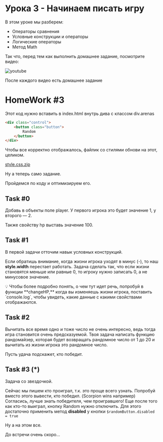 # Урока 3 - Начинаем писать игру

В этом уроке мы разберем:
- Операторы сравнения
- Условные конструкции и операторы
- Логические операторы
- Метод Math

Так что, перед тем как выполнить домашнее задание, посмотрите видео:

![youtube](https://youtu.be/0dkzx0gT-GM)

После каждого видео есть домашнее задание

# HomeWork #3

Этот код нужно вставить в index.html внутрь дива с классом div.arenas

```html
<div class="control">
    <button class="button">
        Random
    </button>
</div>
```

Чтобы все корректно отображалось, файлик со стилями обнови на этот, целиком.

[style.css.zip](HomeWork%20#%202d36a/style.css.zip)

Ну а теперь само задание.

Пройдемся по коду и оптимизируем его.

## Task #0

Добавь в объекты поле player. У первого игрока это будет значение 1, у второго — 2.

Также свойству hp выставь значение 100.

## Task #1

В первой задачи отточим навык условных конструкций.

Если обратишь внимание, когда жизни игрока уходят в минус (-), то наш **style.width** перестает работать.
Задача сделать так, что если жизни становятся меньше или равные 0, то игроку нужно записать 0, а не минусовое значение.

<aside>
💡 Чтобы более подробно понять, о чем тут идет речь, попробуй в функции **changeHP,** когда вы изменяешь жизни игрока, поставить `console.log`, чтобы увидеть, какие данные с какими свойствами отображаются.

</aside>

## Task #2

Вычитать все время одно и тоже число не очень интересно, ведь тогда игра становится очень предсказуемой.
Твоя задача написать функцию рандомайзер, которая будет возвращать рандомное число от 1 до 20 и вычитать из жизни игрока это рандомное число.

Пусть удача подскажет, кто победит.

## Task #3 (*)

Задача со звездочкой.

Сейчас мы пишем кто проиграл, т.к. это проще всего узнать.
Попробуй вместо этого вывести, кто победил. (Scorpion wins например)
Согласись, лучше знать победителя, чем проигравшего!
Еще после того как кто-то выиграл, кнопку Random нужно отключить.
Для этого достаточно применить метод **disabled** у кнопки
`$randomButton.disabled = true`

Ну а на этом все.

До встречи очень скоро...
